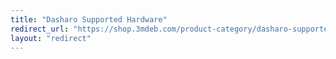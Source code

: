 ```yaml
---
title: "Dasharo Supported Hardware"
redirect_url: "https://shop.3mdeb.com/product-category/dasharo-supported-hardware/"
layout: "redirect"
---
```

